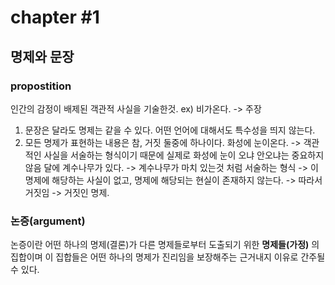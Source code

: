 # chapter #1

## 명제와 문장
### propostition
인간의 감정이 배제된 객관적 사실을 기술한것.
ex) 비가온다. -> 주장

1. 문장은 달라도 명제는 같을 수 있다.
어떤 언어에 대해서도 특수성을 띄지 않는다.
2. 모든 명제가 표현하는 내용은 참, 거짓 둘중에 하나이다.
화성에 눈이온다.
-> 객관적인 사실을 서술하는 형식이기 때문에 실제로 화성에 눈이 오냐 안오냐는 중요하지않음
달에 계수나무가 있다.
-> 계수나무가 마치 있는것 처럼 서술하는 형식
-> 이 명제에 해당하는 사실이 없고, 명제에 해당되는 현실이 존재하지 않는다.
-> 따라서 거짓임 -> 거짓인 명제.

### 논증(argument)
논증이란 어떤 하나의 명제(결론)가 다른 명제들로부터 도출되기 위한 **명제들(가정)** 의 집합이며
이 집합들은 어떤 하나의 명제가 진리임을 보장해주는 근거내지 이유로 간주될 수 있다.
